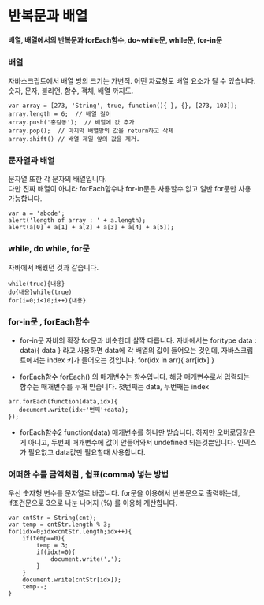 # 반복문과 배열  
#### 배열, 배열에서의 반복문과 forEach함수, do~while문, while문, for-in문

### 배열  
자바스크립트에서 배열 방의 크기는 가변적. 어떤 자료형도 배열 요소가 될 수 있습니다.  
숫자, 문자, 불리언, 함수, 객체, 배열 까지도.

```
var array = [273, 'String', true, function(){ }, {}, [273, 103]];
array.length = 6;  // 배열 길이
array.push('홍길동');  // 배열에 값 추가
array.pop();  // 마지막 배열방의 값을 return하고 삭제
array.shift() // 배열 제일 앞의 값을 제거.
```

### 문자열과 배열  
문자열 또한 각 문자의 배열입니다.  
다만 진짜 배열이 아니라 forEach함수나 for-in문은 사용할수 없고 일반 for문만 사용 가능합니다.
```
var a = 'abcde';
alert('length of array : ' + a.length);
alert(a[0] + a[1] + a[2] + a[3] + a[4] + a[5]);
```

### while, do while, for문
자바에서 배웠던 것과 같습니다.
```
while(true){내용}
do{내용}while(true)
for(i=0;i<10;i++){내용}
```
### for-in문 , forEach함수
- for-in문
   자바의 확장 for문과 비슷한데 살짝 다릅니다. 자바에서는 for(type data : data){ data } 라고 사용하면 data에 각 배열의 값이 들어오는 것인데, 자바스크립트에서는 index 키가 들어오는 것입니다. for(idx in arr){ arr[idx] } 

- forEach함수
   forEach() 의 매개변수는 함수입니다. 해당 매개변수로서 입력되는 함수는 매개변수를 두개 받습니다. 첫번째는 data, 두번째는 index

 ```
 arr.forEach(function(data,idx){
    document.write(idx+'번째'+data);
});
 ```
- forEach함수2
   function(data) 매개변수를 하나만 받습니다. 하지만 오버로딩같은게 아니고, 두번째 매개변수에 값이 안들어와서 undefined 되는것뿐입니다. 인덱스가 필요없고 data값만 필요할때 사용합니다.


### 어떠한 수를 금액처럼 , 쉼표(comma) 넣는 방법
우선 숫자형 변수를 문자열로 바꿉니다. for문을 이용해서 반복문으로 출력하는데,  
if조건문으로 3으로 나눈 나머지 (%) 를 이용해 계산합니다.

```
var cntStr = String(cnt);
var temp = cntStr.length % 3;
for(idx=0;idx<cntStr.length;idx++){            
    if(temp==0){
        temp = 3;
        if(idx!=0){
            document.write(',');
        }
    }
    document.write(cntStr[idx]);
    temp--;
}
```

